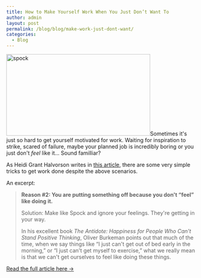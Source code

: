 ```yaml
---
title: How to Make Yourself Work When You Just Don’t Want To
author: admin
layout: post
permalink: /blog/blog/make-work-just-dont-want/
categories:
  - Blog
---
```

<a href="http://blogs.hbr.org/2014/02/how-to-make-yourself-work-when-you-just-dont-want-to/" target="_blank"><img class="alignright size-full wp-image-229" alt="spock" src="{{ site.baseurl }}/img/wp-uploads/2014/02/spock.jpg" width="380" height="215" /></a>Sometimes it's just so hard to get yourself motivated for work. Waiting for inspiration to strike, scared of failure, maybe your planned job is incredibly boring or you just don't *feel* like it&#8230; Sound familliar?

As Heidi Grant Halvorson writes in <a href="http://blogs.hbr.org/2014/02/how-to-make-yourself-work-when-you-just-dont-want-to/" target="_blank">this article</a>, there are some very simple tricks to get work done despite the above scenarios.

An excerpt:

> **Reason #2: You are putting something off because you don't “feel” like doing it.**
> 
> Solution: Make like Spock and ignore your feelings. They're getting in your way.
> 
> In his excellent book *The Antidote: Happiness for People Who Can't Stand Positive Thinking*, Oliver Burkeman points out that much of the time, when we say things like &#8220;I just can't get out of bed early in the morning,&#8221; or &#8220;I just can't get myself to exercise,&#8221; what we really mean is that we can't get ourselves to feel like doing these things.

<a href="http://blogs.hbr.org/2014/02/how-to-make-yourself-work-when-you-just-dont-want-to/" target="_blank">Read the full article here →</a>